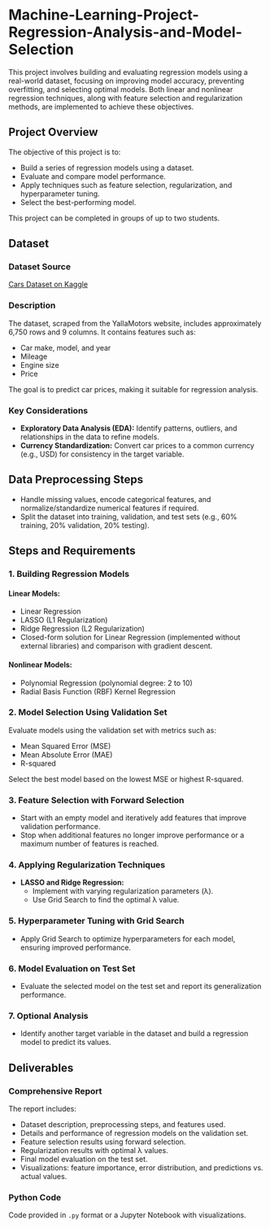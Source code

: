 # Machine-Learning-Project-Regression-Analysis-and-Model-Selection

This project involves building and evaluating regression models using a real-world dataset, focusing on improving model accuracy, preventing overfitting, and selecting optimal models. Both linear and nonlinear regression techniques, along with feature selection and regularization methods, are implemented to achieve these objectives.

## Project Overview

The objective of this project is to:
- Build a series of regression models using a dataset.
- Evaluate and compare model performance.
- Apply techniques such as feature selection, regularization, and hyperparameter tuning.
- Select the best-performing model.

This project can be completed in groups of up to two students.

## Dataset

### Dataset Source
[Cars Dataset on Kaggle](https://www.kaggle.com/datasets/ahmedwaelnasef/cars-dataset/data)

### Description
The dataset, scraped from the YallaMotors website, includes approximately 6,750 rows and 9 columns. It contains features such as:
- Car make, model, and year
- Mileage
- Engine size
- Price  

The goal is to predict car prices, making it suitable for regression analysis.

### Key Considerations
- **Exploratory Data Analysis (EDA):** Identify patterns, outliers, and relationships in the data to refine models.
- **Currency Standardization:** Convert car prices to a common currency (e.g., USD) for consistency in the target variable.

## Data Preprocessing Steps
- Handle missing values, encode categorical features, and normalize/standardize numerical features if required.
- Split the dataset into training, validation, and test sets (e.g., 60% training, 20% validation, 20% testing).

## Steps and Requirements

### 1. Building Regression Models

#### Linear Models:
- Linear Regression
- LASSO (L1 Regularization)
- Ridge Regression (L2 Regularization)
- Closed-form solution for Linear Regression (implemented without external libraries) and comparison with gradient descent.

#### Nonlinear Models:
- Polynomial Regression (polynomial degree: 2 to 10)
- Radial Basis Function (RBF) Kernel Regression

### 2. Model Selection Using Validation Set
Evaluate models using the validation set with metrics such as:
- Mean Squared Error (MSE)
- Mean Absolute Error (MAE)
- R-squared  

Select the best model based on the lowest MSE or highest R-squared.

### 3. Feature Selection with Forward Selection
- Start with an empty model and iteratively add features that improve validation performance.
- Stop when additional features no longer improve performance or a maximum number of features is reached.

### 4. Applying Regularization Techniques
- **LASSO and Ridge Regression:**
  - Implement with varying regularization parameters (λ).
  - Use Grid Search to find the optimal λ value.

### 5. Hyperparameter Tuning with Grid Search
- Apply Grid Search to optimize hyperparameters for each model, ensuring improved performance.

### 6. Model Evaluation on Test Set
- Evaluate the selected model on the test set and report its generalization performance.

### 7. Optional Analysis
- Identify another target variable in the dataset and build a regression model to predict its values.

## Deliverables

### Comprehensive Report
The report includes:
- Dataset description, preprocessing steps, and features used.
- Details and performance of regression models on the validation set.
- Feature selection results using forward selection.
- Regularization results with optimal λ values.
- Final model evaluation on the test set.
- Visualizations: feature importance, error distribution, and predictions vs. actual values.

### Python Code
Code provided in `.py` format or a Jupyter Notebook with visualizations.




